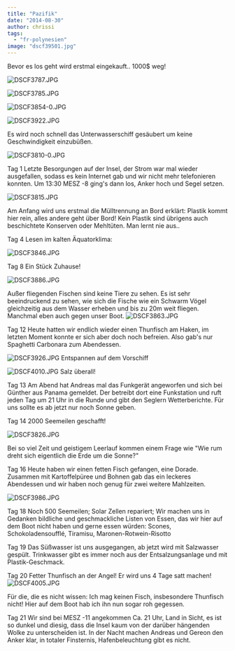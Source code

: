 ```yaml
---
title: "Pazifik"
date: "2014-08-30"
author: chrissi
tags: 
  - "fr-polynesien"
image: "dscf39501.jpg"
---
```


Bevor es los geht wird erstmal eingekauft.. 1000$ weg!

![DSCF3787.JPG](images/dscf37871.jpg)

![DSCF3785.JPG](images/dscf3785.jpg)

![DSCF3854-0.JPG](images/dscf3854-0.jpg)

![DSCF3922.JPG](images/dscf3922.jpg)

Es wird noch schnell das Unterwasserschiff gesäubert um keine Geschwindigkeit einzubüßen.

![DSCF3810-0.JPG](images/dscf3810-0.jpg)

Tag 1 Letzte Besorgungen auf der Insel, der Strom war mal wieder ausgefallen, sodass es kein Internet gab und wir nicht mehr telefonieren konnten. Um 13:30 MESZ -8 ging's dann los, Anker hoch und Segel setzen.

![DSCF3815.JPG](images/dscf3815.jpg)

Am Anfang wird uns erstmal die Mülltrennung an Bord erklärt: Plastik kommt hier rein, alles andere geht über Bord! Kein Plastik sind übrigens auch beschichtete Konserven oder Mehltüten. Man lernt nie aus..

Tag 4 Lesen im kalten Äquatorklima:

![DSCF3846.JPG](images/dscf3846.jpg)

Tag 8 Ein Stück Zuhause!

![DSCF3886.JPG](images/dscf3886.jpg)

Außer fliegenden Fischen sind keine Tiere zu sehen. Es ist sehr beeindruckend zu sehen, wie sich die Fische wie ein Schwarm Vögel gleichzeitig aus dem Wasser erheben und bis zu 20m weit fliegen. Manchmal eben auch gegen unser Boot. ![DSCF3863.JPG](images/dscf3863.jpg)

Tag 12 Heute hatten wir endlich wieder einen Thunfisch am Haken, im letzten Moment konnte er sich aber doch noch befreien. Also gab's nur Spaghetti Carbonara zum Abendessen.

![DSCF3926.JPG](images/dscf3926.jpg) Entspannen auf dem Vorschiff

![DSCF4010.JPG](images/dscf4010.jpg) Salz überall!

Tag 13 Am Abend hat Andreas mal das Funkgerät angeworfen und sich bei Günther aus Panama gemeldet. Der betreibt dort eine Funkstation und ruft jeden Tag um 21 Uhr in die Runde und gibt den Seglern Wetterberichte. Für uns sollte es ab jetzt nur noch Sonne geben.

Tag 14 2000 Seemeilen geschafft!

![DSCF3826.JPG](images/dscf3826.jpg)

Bei so viel Zeit und geistigem Leerlauf kommen einem Frage wie "Wie rum dreht sich eigentlich die Erde um die Sonne?"

Tag 16 Heute haben wir einen fetten Fisch gefangen, eine Dorade. Zusammen mit Kartoffelpüree und Bohnen gab das ein leckeres Abendessen und wir haben noch genug für zwei weitere Mahlzeiten.

![DSCF3986.JPG](images/dscf3986.jpg)

Tag 18 Noch 500 Seemeilen; Solar Zellen repariert; Wir machen uns in Gedanken bildliche und geschmackliche Listen von Essen, das wir hier auf dem Boot nicht haben und gerne essen würden: Scones, Schokoladensoufflé, Tiramisu, Maronen-Rotwein-Risotto

Tag 19 Das Süßwasser ist uns ausgegangen, ab jetzt wird mit Salzwasser gespült. Trinkwasser gibt es immer noch aus der Entsalzungsanlage und mit Plastik-Geschmack.

Tag 20 Fetter Thunfisch an der Angel! Er wird uns 4 Tage satt machen! ![DSCF4005.JPG](images/dscf4005.jpg)

Für die, die es nicht wissen: Ich mag keinen Fisch, insbesondere Thunfisch nicht! Hier auf dem Boot hab ich ihn nun sogar roh gegessen.

Tag 21 Wir sind bei MESZ -11 angekommen Ca. 21 Uhr, Land in Sicht, es ist so dunkel und diesig, dass die Insel kaum von der darüber hängenden Wolke zu unterscheiden ist. In der Nacht machen Andreas und Gereon den Anker klar, in totaler Finsternis, Hafenbeleuchtung gibt es nicht.
